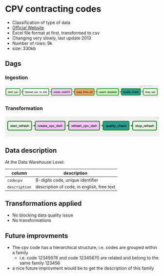 # CPV contracting codes
- Classification of type of data
- [Official Website](https://simap.ted.europa.eu/cpv)
- Excel file format at first, transformed to csv
- Changing very slowly, last update 2013
- Number of rows: 9k
- size: 330kb

## Dags
### Ingestion
![Ingestion](https://github.com/ogierpaul/UdacityDendCapstone/blob/master/dags/cpv/ingestion/ingest_cpv_dag.png)

### Transformation
![Transformation](https://github.com/ogierpaul/UdacityDendCapstone/blob/master/dags/cpv/transformation/refresh_cpv_dag.png)

## Data description
At the Data Warehouse Level:

|column|description|
|---|---|
|`codecpv`|8-digits code, unique identifier|
|`description`|description of code, in english, free text|

## Transformations applied
- No blocking data quality issue
- No transformations

## Future improvments
- The cpv code has a hierarchical structure, i.e. codes are grouped within a family
    - i.e. code 12345678 and code 12345670 are related and belong to the same family 123456
- a nice future improvment would be to get the description of this family 
